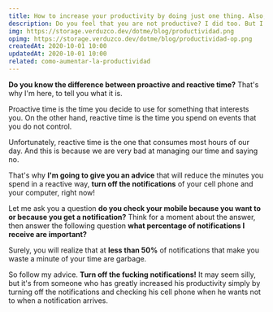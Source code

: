 ```yaml
---
title: How to increase your productivity by doing just one thing. Also, it's fast
description: Do you feel that you are not productive? I did too. But I discovered how to increase my productivity by doing something very simple. And it's not at all motivational.
img: https://storage.verduzco.dev/dotme/blog/productividad.png
opimg: https://storage.verduzco.dev/dotme/blog/productividad-op.png
createdAt: 2020-10-01 10:00
updatedAt: 2020-10-01 10:00
related: como-aumentar-la-productividad
---
```


**Do you know the difference between proactive and reactive time?** That's why I'm here, to tell you what it is. 

Proactive time is the time you decide to use for something that interests you. On the other hand, reactive time is the time you spend on events that you do not control.

Unfortunately, reactive time is the one that consumes most hours of our day. And this is because we are very bad at managing our time and saying no. 

That's why **I'm going to give you an advice** that will reduce the minutes you spend in a reactive way, **turn off the notifications** of your cell phone and your computer, right now! 

Let me ask you a question **do you check your mobile because you want to or because you get a notification?** Think for a moment about the answer, then answer the following question **what percentage of notifications I receive are important?** 

Surely, you will realize that at **less than 50%** of notifications that make you waste a minute of your time are garbage. 

So follow my advice. **Turn off the fucking notifications!** It may seem silly, but it's from someone who has greatly increased his productivity simply by turning off the notifications and checking his cell phone when he wants not to when a notification arrives.  